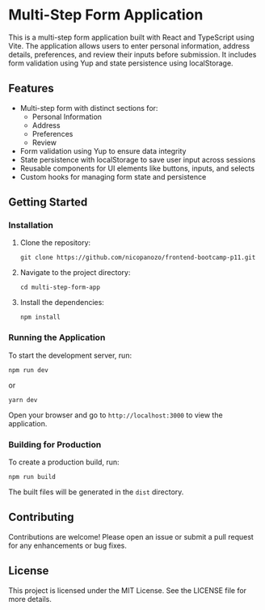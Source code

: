 # Multi-Step Form Application

This is a multi-step form application built with React and TypeScript using Vite. The application allows users to enter personal information, address details, preferences, and review their inputs before submission. It includes form validation using Yup and state persistence using localStorage.

## Features

- Multi-step form with distinct sections for:
  - Personal Information
  - Address
  - Preferences
  - Review
- Form validation using Yup to ensure data integrity
- State persistence with localStorage to save user input across sessions
- Reusable components for UI elements like buttons, inputs, and selects
- Custom hooks for managing form state and persistence

## Getting Started

### Installation

1. Clone the repository:

   ```
   git clone https://github.com/nicopanozo/frontend-bootcamp-p11.git
   ```

2. Navigate to the project directory:

   ```
   cd multi-step-form-app
   ```

3. Install the dependencies:

   ```
   npm install
   ```

### Running the Application

To start the development server, run:

```
npm run dev
```

or

```
yarn dev
```

Open your browser and go to `http://localhost:3000` to view the application.

### Building for Production

To create a production build, run:

```
npm run build
```

The built files will be generated in the `dist` directory.

## Contributing

Contributions are welcome! Please open an issue or submit a pull request for any enhancements or bug fixes.

## License

This project is licensed under the MIT License. See the LICENSE file for more details.